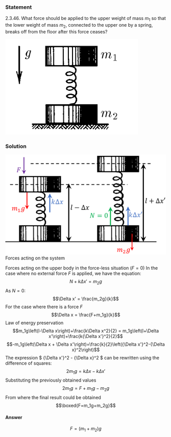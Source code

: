 ###  Statement 

$2.3.46.$ What force should be applied to the upper weight of mass $m_1$ so that the lower weight of mass $m_2$, connected to the upper one by a spring, breaks off from the floor after this force ceases? 

![ For problem $2.3.46$ |416x299, 29%](../../img/2.3.46/2.3.46.png)

### Solution

![ Forces acting on the system |1328x819, 51%](../../img/2.3.46/2.3.46_1.png)  Forces acting on the system 

Forces acting on the upper body in the force-less situation ($F=0$) In the case where no external force $F$ is applied, we have the equation: $$N+k\Delta x'=m_2g $$ As $N=0$: $$\Delta x' = \frac{m_2g}{k}$$ For the case where there is a force $F$ $$\Delta x = \frac{F+m_1g}{k}$$ Law of energy preservation $$m_1g\left(l-\Delta x\right)+\frac{k\Delta x^2}{2} = m_1g\left(l+\Delta x'\right)+\frac{k{\Delta x'}^2}{2}$$ $$-m_1g\left(\Delta x + \Delta x'\right)=\frac{k}{2}\left({\Delta x'}^2-{\Delta x}^2\right)$$ The expression $ {\Delta x'}^2 - {\Delta x}^2 $ can be rewritten using the difference of squares: $$2m_1g=k\Delta x - k\Delta x'$$ Substituting the previously obtained values $$2m_1g=F+m_1g-m_2g$$ From where the final result could be obtained $$\boxed{F=m_1g+m_2g}$$ 

#### Answer

$$F=(m_1+m_2)g$$ 
